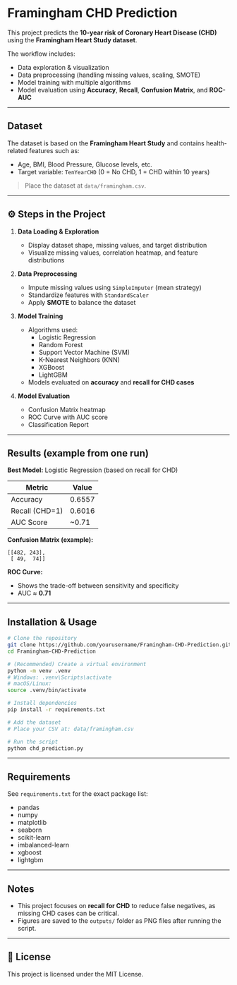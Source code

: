 # Framingham CHD Prediction

This project predicts the **10-year risk of Coronary Heart Disease (CHD)** using the **Framingham Heart Study dataset**.

The workflow includes:
- Data exploration & visualization
- Data preprocessing (handling missing values, scaling, SMOTE)
- Model training with multiple algorithms
- Model evaluation using **Accuracy**, **Recall**, **Confusion Matrix**, and **ROC-AUC**

---

##  Dataset
The dataset is based on the **Framingham Heart Study** and contains health-related features such as:
- Age, BMI, Blood Pressure, Glucose levels, etc.
- Target variable: `TenYearCHD` (0 = No CHD, 1 = CHD within 10 years)

> Place the dataset at `data/framingham.csv`.

---

## ⚙ Steps in the Project

1. **Data Loading & Exploration**
   - Display dataset shape, missing values, and target distribution
   - Visualize missing values, correlation heatmap, and feature distributions

2. **Data Preprocessing**
   - Impute missing values using `SimpleImputer` (mean strategy)
   - Standardize features with `StandardScaler`
   - Apply **SMOTE** to balance the dataset

3. **Model Training**
   - Algorithms used:
     - Logistic Regression
     - Random Forest
     - Support Vector Machine (SVM)
     - K-Nearest Neighbors (KNN)
     - XGBoost
     - LightGBM
   - Models evaluated on **accuracy** and **recall for CHD cases**

4. **Model Evaluation**
   - Confusion Matrix heatmap
   - ROC Curve with AUC score
   - Classification Report

---

##  Results (example from one run)

**Best Model:** Logistic Regression (based on recall for CHD)

| Metric           | Value |
|------------------|-------|
| Accuracy         | 0.6557 |
| Recall (CHD=1)   | 0.6016 |
| AUC Score        | ~0.71 |

**Confusion Matrix (example):**
```
[[482, 243],
 [ 49,  74]]
```

**ROC Curve:**
- Shows the trade-off between sensitivity and specificity
- AUC ≈ **0.71**

---

##  Installation & Usage

```bash
# Clone the repository
git clone https://github.com/yourusername/Framingham-CHD-Prediction.git
cd Framingham-CHD-Prediction

# (Recommended) Create a virtual environment
python -m venv .venv
# Windows: .venv\Scripts\activate
# macOS/Linux:
source .venv/bin/activate

# Install dependencies
pip install -r requirements.txt

# Add the dataset
# Place your CSV at: data/framingham.csv

# Run the script
python chd_prediction.py
```

---

##  Requirements
See `requirements.txt` for the exact package list:

- pandas
- numpy
- matplotlib
- seaborn
- scikit-learn
- imbalanced-learn
- xgboost
- lightgbm

---

##  Notes
- This project focuses on **recall for CHD** to reduce false negatives, as missing CHD cases can be critical.
- Figures are saved to the `outputs/` folder as PNG files after running the script.

---

## 📜 License
This project is licensed under the MIT License.
